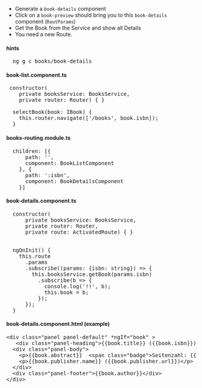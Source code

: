 * Generate a `book-details` component
* Click on a `book-preview` should bring you to this `book-details` component (`RoutParams`)
* Get the Book from the Service and show all Details
* You need a new Route.


#### hints
<pre>
  ng g c books/book-details
</pre>


#### book-list.component.ts
<pre>
 constructor(
    private booksService: BooksService, 
    private router: Router) { }

  selectBook(book: IBook) {
    this.router.navigate(['/books', book.isbn]);
  }
</pre>
#### books-routing.module.ts
<pre>
  children: [{
      path: '',
      component: BookListComponent
    }, {
      path: ':isbn',
      component: BookDetailsComponent
    }]
</pre>

#### book-details.component.ts
<pre>
  constructor(
      private booksService: BooksService,
      private router: Router,
      private route: ActivatedRoute) { }


  ngOnInit() {
    this.route
      .params
      .subscribe((params: {isbn: string}) => {
        this.booksService.getBook(params.isbn)
          .subscribe(b => {
            console.log('!!', b);
            this.book = b;
          });
      });
  }
</pre>

#### book-details.component.html (example)
<pre>
&lt;div class="panel panel-default" *ngIf="book" >
   &lt;div class="panel-heading">{{book.title}} ({{book.isbn}})&lt;/div>
  &lt;div class="panel-body">
    &lt;p>{{book.abstract}}  &lt;span class="badge">Seitenzahl: {{book.numPages}}&lt;/span> &lt;/p>
    &lt;p>{{book.publisher.name}} ({{book.publisher.url}})&lt;/p>
  &lt;/div>
  &lt;div class="panel-footer">{{book.author}}&lt;/div>
&lt;/div>
</pre>
